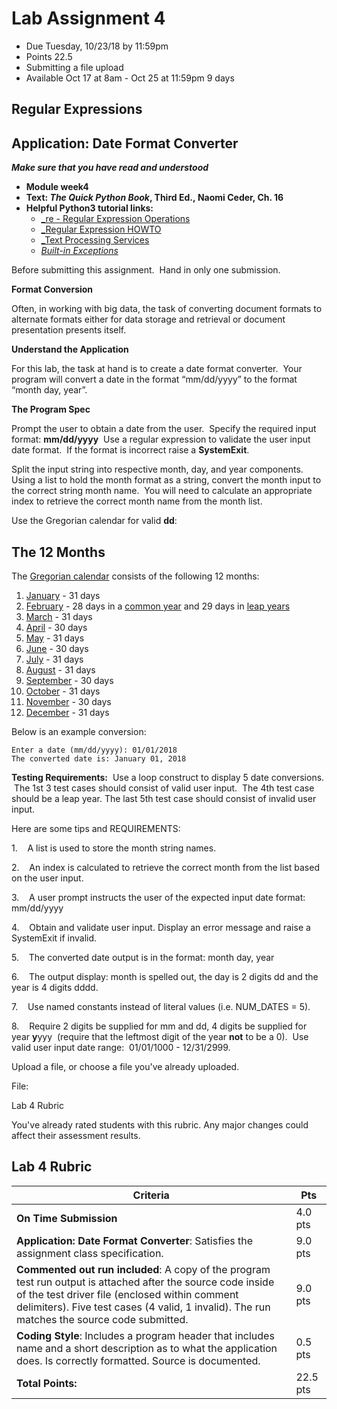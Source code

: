 Lab Assignment 4
================

*   Due Tuesday, 10/23/18 by 11:59pm
*   Points 22.5
*   Submitting a file upload
*   Available Oct 17 at 8am - Oct 25 at 11:59pm 9 days

Regular Expressions 
--------------------

Application: Date Format Converter
----------------------------------

**_Make sure that you have read and understood_**

*   **Module week4**
*   **Text: _The Quick Python Book_, Third Ed., Naomi Ceder, Ch. 16**
*   **Helpful Python3 tutorial links:**
    *   [_re - Regular Expression Operations](https://docs.python.org/3/library/re.html)
    *   [_Regular Expression HOWTO](https://docs.python.org/3/howto/regex.html)
    *   [_Text Processing Services](https://docs.python.org/3/library/text.html)
    *   [_Built-in Exceptions_](https://docs.python.org/3/library/exceptions.html)

Before submitting this assignment.  Hand in only one submission.

**Format Conversion**

Often, in working with big data, the task of converting document formats to alternate formats either for data storage and retrieval or document presentation presents itself. 

**Understand the Application**

For this lab, the task at hand is to create a date format converter.  Your program will convert a date in the format “mm/dd/yyyy” to the format “month day, year”.

**The Program Spec**

Prompt the user to obtain a date from the user.  Specify the required input format: **mm/dd/yyyy**  Use a regular expression to validate the user input date format.  If the format is incorrect raise a **SystemExit**. 

Split the input string into respective month, day, and year components.  Using a list to hold the month format as a string, convert the month input to the correct string month name.  You will need to calculate an appropriate index to retrieve the correct month name from the month list.

Use the Gregorian calendar for valid **dd**:  

The 12 Months
-------------

The [Gregorian calendar](https://www.timeanddate.com/calendar/gregorian-calendar.html) consists of the following 12 months:

1.  [January](https://www.timeanddate.com/calendar/months/january.html) - 31 days
2.  [February](https://www.timeanddate.com/calendar/months/february.html) - 28 days in a [common year](https://www.timeanddate.com/date/common-year.html) and 29 days in [leap years](https://www.timeanddate.com/date/leapyear.html)
3.  [March](https://www.timeanddate.com/calendar/months/march.html) - 31 days
4.  [April](https://www.timeanddate.com/calendar/months/april.html) - 30 days
5.  [May](https://www.timeanddate.com/calendar/months/may.html) - 31 days
6.  [June](https://www.timeanddate.com/calendar/months/june.html) - 30 days
7.  [July](https://www.timeanddate.com/calendar/months/july.html) - 31 days
8.  [August](https://www.timeanddate.com/calendar/months/august.html) - 31 days
9.  [September](https://www.timeanddate.com/calendar/months/september.html) - 30 days
10.  [October](https://www.timeanddate.com/calendar/months/october.html) - 31 days
11.  [November](https://www.timeanddate.com/calendar/months/november.html) - 30 days
12.  [December](https://www.timeanddate.com/calendar/months/december.html) - 31 days

Below is an example conversion:
```
Enter a date (mm/dd/yyyy): 01/01/2018  
The converted date is: January 01, 2018
```

**Testing Requirements:**  Use a loop construct to display 5 date conversions.  The 1st 3 test cases should consist of valid user input.  The 4th test case should be a leap year. The last 5th test case should consist of invalid user input.

Here are some tips and REQUIREMENTS:

1.    A list is used to store the month string names.

2.    An index is calculated to retrieve the correct month from the list based on the user input.

3\.    A user prompt instructs the user of the expected input date format: mm/dd/yyyy

4\.    Obtain and validate user input. Display an error message and raise a SystemExit if invalid. 

5\.    The converted date output is in the format: month day, year 

6\.    The output display: month is spelled out, the day is 2 digits dd and the year is 4 digits dddd.

7\.    Use named constants instead of literal values (i.e. NUM\_DATES = 5).

8\.    Require 2 digits be supplied for mm and dd, 4 digits be supplied for year **y**yyy  (require that the leftmost digit of the year **not** to be a 0).  Use valid user input date range:  01/01/1000 - 12/31/2999.
   

Upload a file, or choose a file you've already uploaded.

File:




Lab 4 Rubric

You've already rated students with this rubric. Any major changes could affect their assessment results.

Lab 4 Rubric
-----

Criteria |  Pts
--- | ---
**On Time Submission** | 4.0 pts  
**Application: Date Format Converter**: Satisfies the assignment class specification. | 9.0 pts
**Commented out run included**: A copy of the program test run output is attached after the source code inside of the test driver file (enclosed within comment delimiters). Five test cases (4 valid, 1 invalid). The run matches the source code submitted. | 9.0 pts 
**Coding Style**: Includes a program header that includes name and a short description as to what the application does. Is correctly formatted. Source is documented. | 0.5 pts
**Total Points:** | 22.5 pts